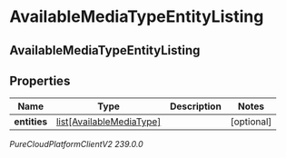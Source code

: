 # AvailableMediaTypeEntityListing

## AvailableMediaTypeEntityListing

## Properties

|Name | Type | Description | Notes|
|------------ | ------------- | ------------- | -------------|
| **entities** | [list[AvailableMediaType]](AvailableMediaType) |  | [optional] |



_PureCloudPlatformClientV2 239.0.0_
